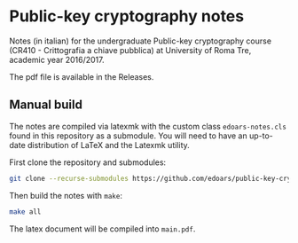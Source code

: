 # Public-key cryptography notes

Notes (in italian) for the undergraduate Public-key cryptography course (CR410 - Crittografia a chiave pubblica) at University of Roma Tre, academic year 2016/2017.

The pdf file is available in the Releases.

## Manual build

The notes are compiled via latexmk with the custom class `edoars-notes.cls` found in this repository as a submodule. You will need to have an up-to-date distribution of LaTeX and the Latexmk utility.

First clone the repository and submodules:

``` sh
git clone --recurse-submodules https://github.com/edoars/public-key-crypto-notes
```

Then build the notes with `make`:

``` sh
make all
```

The latex document will be compiled into `main.pdf`.
